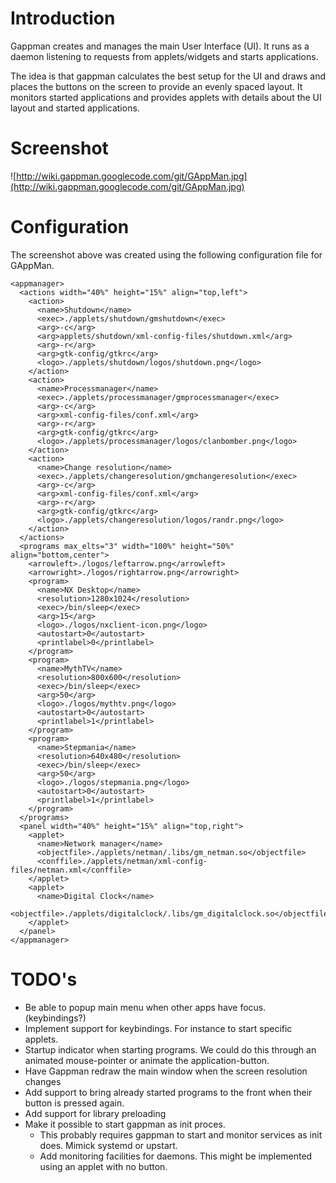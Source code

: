 

# Introduction #

Gappman creates and manages the main User Interface (UI).
It runs as a daemon listening to requests from applets/widgets and
starts applications.

The idea is that gappman calculates the best setup for the UI and
draws and places the buttons on the screen to provide an evenly spaced
layout. It monitors started applications and provides applets with details
about the UI layout and started applications.

# Screenshot #

![http://wiki.gappman.googlecode.com/git/GAppMan.jpg](http://wiki.gappman.googlecode.com/git/GAppMan.jpg)

# Configuration #

The screenshot above was created using the following configuration file for GAppMan.

```
<appmanager>
  <actions width="40%" height="15%" align="top,left">
    <action>
      <name>Shutdown</name>
      <exec>./applets/shutdown/gmshutdown</exec>
      <arg>-c</arg>
      <arg>applets/shutdown/xml-config-files/shutdown.xml</arg>
      <arg>-r</arg>
      <arg>gtk-config/gtkrc</arg>
      <logo>./applets/shutdown/logos/shutdown.png</logo>
    </action>
    <action>
      <name>Processmanager</name>
      <exec>./applets/processmanager/gmprocessmanager</exec>
      <arg>-c</arg>
      <arg>xml-config-files/conf.xml</arg>
      <arg>-r</arg>
      <arg>gtk-config/gtkrc</arg>
      <logo>./applets/processmanager/logos/clanbomber.png</logo>
    </action>
    <action>
      <name>Change resolution</name>
      <exec>./applets/changeresolution/gmchangeresolution</exec>
      <arg>-c</arg>
      <arg>xml-config-files/conf.xml</arg>
      <arg>-r</arg>
      <arg>gtk-config/gtkrc</arg>
      <logo>./applets/changeresolution/logos/randr.png</logo>
    </action>
  </actions>
  <programs max_elts="3" width="100%" height="50%" align="bottom,center">
    <arrowleft>./logos/leftarrow.png</arrowleft>
    <arrowright>./logos/rightarrow.png</arrowright>
    <program>
      <name>NX Desktop</name>
      <resolution>1280x1024</resolution>
      <exec>/bin/sleep</exec>
      <arg>15</arg>
      <logo>./logos/nxclient-icon.png</logo>
      <autostart>0</autostart>
      <printlabel>0</printlabel>
    </program>
    <program>
      <name>MythTV</name>
      <resolution>800x600</resolution>
      <exec>/bin/sleep</exec>
      <arg>50</arg>
      <logo>./logos/mythtv.png</logo>
      <autostart>0</autostart>
      <printlabel>1</printlabel>
    </program>
    <program>
      <name>Stepmania</name>
      <resolution>640x480</resolution>
      <exec>/bin/sleep</exec>
      <arg>50</arg>
      <logo>./logos/stepmania.png</logo>
      <autostart>0</autostart>
      <printlabel>1</printlabel>
    </program>
  </programs>
  <panel width="40%" height="15%" align="top,right">
    <applet>
      <name>Network manager</name>
      <objectfile>./applets/netman/.libs/gm_netman.so</objectfile>
      <conffile>./applets/netman/xml-config-files/netman.xml</conffile>
    </applet>
    <applet>
      <name>Digital Clock</name>
      <objectfile>./applets/digitalclock/.libs/gm_digitalclock.so</objectfile>
    </applet>
  </panel>
</appmanager>
```

# TODO's #

  * Be able to popup main menu when other apps have focus. (keybindings?)
  * Implement support for keybindings. For instance to start specific applets.
  * Startup indicator when starting programs. We could do this through an animated mouse-pointer or animate the application-button.
  * Have Gappman redraw the main window when the screen resolution changes
  * Add support to bring already started programs to the front when their button is pressed again.
  * Add support for library preloading
  * Make it possible to start gappman as init proces.
    * This probably requires gappman to start and monitor services as init does. Mimick systemd or upstart.
    * Add monitoring facilities for daemons. This might be implemented using an applet with no button.